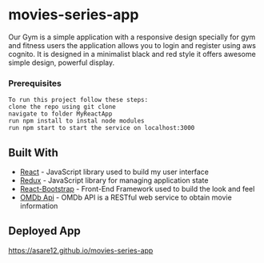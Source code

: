 # movies-series-app
Our Gym is a simple application with a responsive design specially for gym and fitness users the application allows you to login and register using aws cognito. It is designed in a minimalist black and red style it offers awesome simple design, powerful display.

### Prerequisites
```
To run this project follow these steps:
clone the repo using git clone
navigate to folder MyReactApp
run npm install to instal node modules
run npm start to start the service on localhost:3000
```

## Built With

* [React](https://reactjs.org/)  - JavaScript library used to build my user interface
* [Redux](https://redux.js.org/)  - JavaScript library for managing application state
* [React-Bootstrap](https://react-bootstrap.github.io/) - Front-End Framework used to build the look and feel
* [OMDb Api](http://www.omdbapi.com/) - OMDb API is a RESTful web service to obtain movie information

## Deployed App
https://asare12.github.io/movies-series-app
